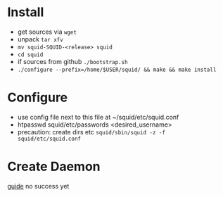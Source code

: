 # Install

* get sources via `wget`
* unpack `tar xfv`
* `mv squid-SQUID-<release> squid`
* `cd squid`
* if sources from github `./bootstrap.sh`
* `./configure --prefix=/home/$USER/squid/ && make && make install`

# Configure

* use config file next to this file at ~/squid/etc/squid.conf
* htpasswd squid/etc/passwords <desired_username>
* precaution: create dirs etc `squid/sbin/squid -z -f squid/etc/squid.conf`

# Create Daemon

[guide](https://manual.uberspace.de/daemons-supervisord/) no success yet

